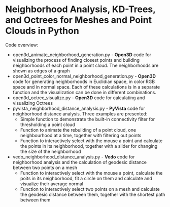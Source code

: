 # Neighborhood Analysis, KD-Trees, and Octrees for Meshes and Point Clouds in Python

Code overview:

- open3d_animate_neighborhood_generation.py - **Open3D** code for visualizing the process of finding closest points and building neighborhoods of each point in a point cloud. The neighborhoods are shown as edges of a graph
- open3d_point_color_normal_neighborhood_generation.py - **Open3D** code for generating neighborhoods in Euclidian space, in color RGB space and in normal space. Each of these calculations is in a separate function and the visualization can be done in different combinations.
- open3d_octree_visualize.py - **Open3D** code for calculating and visualizing Octrees
- pyvista_neighborhood_distance_analysis.py - **PyVista** code for neighborhood distance analysis. Three examples are presented:
    - Simple function to demonstrate the built-in connectivity filter for thresholding a point cloud
    - Function to animate the rebuilding of a point cloud, one neighbourhood at a time, together with filtering out points
    - Function to interactively select with the mouse a point and calculate the points in its neighborhood, together with a slider for changing the size of the neighborhood
- vedo_neighborhood_distance_analysis.py - **Vedo** code for neighborhood analysis and the calculation of geodesic distance between two points on a mesh
    - Function to interactively select with the mouse a point, calculate the poits in its neighborhood, fit a circle on them and calculate and visualize their average normal
    - Function to interactively select two points on a mesh and calculate the geodesic distance between them, together with the shortest path between them
